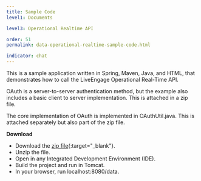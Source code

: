 ```yaml
---
title: Sample Code
level1: Documents

level3: Operational Realtime API

order: 51
permalink: data-operational-realtime-sample-code.html

indicator: chat
---
```


This is a sample application written in Spring, Maven, Java, and HTML, that demonstrates how to call the LiveEngage Operational Real-Time API.

OAuth is a server-to-server authentication method, but the example also includes a basic client to server implementation. This is attached in a zip file.

The core implementation of OAuth is implemented in OAuthUtil.java. This is attached separately but also part of the zip file.

**Download**

- Download the [zip file](https://www.google.com/url?q=https%3A%2F%2Fce-sr.s3.amazonaws.com%2FOperational%2520Real-Time%2FRT-API-oAuth-Sample.zip&sa=D&sntz=1&usg=AFQjCNGKRPpEpEU4v9u407ia04zGkD_Bvg){:target="_blank"}.
- Unzip the file.
- Open in any Integrated Development Environment (IDE).
- Build the project and run in Tomcat.
- In your browser, run localhost:8080/data.

